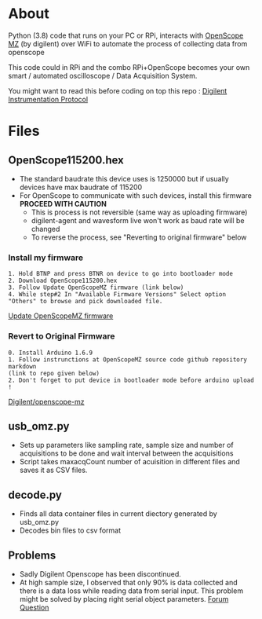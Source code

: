 # About
Python (3.8) code that runs on your PC or RPi, interacts with [OpenScope MZ](https://reference.digilentinc.com/reference/instrumentation/openscope-mz/start) (by digilent) over WiFi to automate the process of collecting data from openscope

This code could in RPi and the combo RPi+OpenScope becomes your own smart / automated oscilloscope / Data Acquisition System.

You might want to read this before coding on top this repo : [Digilent Instrumentation Protocol](https://reference.digilentinc.com/reference/software/digilent-instrumentation-protocol/protocol)
# Files
## OpenScope115200.hex
* The standard baudrate this device uses is 1250000 but if usually devices have max baudrate of 115200 
* For OpenScope to communicate with such devices, install this firmware 
**PROCEED WITH CAUTION**
    * This is process is not reversible (same way as uploading firmware)
    * digilent-agent and wavesform live won't work as baud rate will be changed 
    * To reverse the process, see "Reverting to original firmware" below

### Install my firmware
```
1. Hold BTNP and press BTNR on device to go into bootloader mode
2. Download OpenScope115200.hex 
3. Follow Update OpenScopeMZ firmware (link below)
4. While step#2 In "Available Firmware Versions" Select option "Others" to browse and pick downloaded file.
```
[Update OpenScopeMZ firmware](https://reference.digilentinc.com/learn/instrumentation/tutorials/openscope-mz/update-firmware)

### Revert to Original Firmware
```
0. Install Arduino 1.6.9
1. Follow instrunctions at OpenScopeMZ source code github repository markdown 
(link to repo given below)
2. Don't forget to put device in bootloader mode before arduino upload !
```
[Digilent/openscope-mz](https://github.com/Digilent/openscope-mz)

## usb_omz.py 
* Sets up parameters like sampling rate, sample size and number of acquisitions to be done and wait interval between the acquisitions
* Script takes maxacqCount number of acuisition in different files and saves it as CSV files.
## decode.py 
* Finds all data container files in current diectory generated by usb_omz.py
* Decodes bin files to csv format
## Problems
* Sadly Digilent Openscope has been discontinued. 
* At high sample size, I observed that only 90% is data collected and there is a data loss while reading data from serial input. This problem might be solved by placing right serial object parameters. [Forum Question](https://forum.digilentinc.com/topic/20989-oscilloscope-read-fails-at-high-sample-sizes-greater-than-~3900-samples/)
